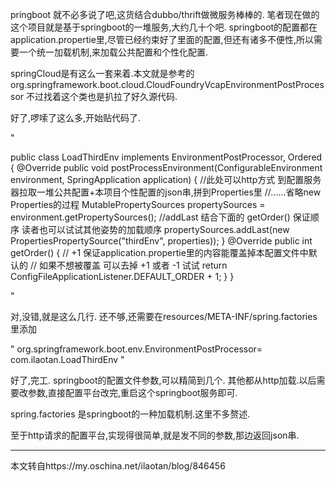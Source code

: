 pringboot 就不必多说了吧,这货结合dubbo/thrift做微服务棒棒的. 笔者现在做的这个项目就是基于springboot的一堆服务,大约几十个吧. springboot的配置都在application.propertie里,尽管已经约束好了里面的配置,但还有诸多不便性,所以需要一个统一加载机制,来加载公共配置和个性化配置.

springCloud是有这么一套来着.本文就是参考的org.springframework.boot.cloud.CloudFoundryVcapEnvironmentPostProcessor 不过找着这个类也是扒拉了好久源代码.

好了,啰嗦了这么多,开始贴代码了.



"

public class LoadThirdEnv implements EnvironmentPostProcessor, Ordered {
    @Override
    public void postProcessEnvironment(ConfigurableEnvironment environment, SpringApplication application) {
        //此处可以http方式 到配置服务器拉取一堆公共配置+本项目个性配置的json串,拼到Properties里
        //......省略new Properties的过程
       MutablePropertySources propertySources = environment.getPropertySources();
       //addLast 结合下面的 getOrder() 保证顺序 读者也可以试试其他姿势的加载顺序
        propertySources.addLast(new PropertiesPropertySource("thirdEnv", properties));
    }
    @Override
    public int getOrder() {
        //  +1 保证application.propertie里的内容能覆盖掉本配置文件中默认的
        // 如果不想被覆盖 可以去掉 +1  或者 -1  试试
        return ConfigFileApplicationListener.DEFAULT_ORDER + 1;
    }
}

"

对,没错,就是这么几行. 还不够,还需要在resources/META-INF/spring.factories里添加

"
org.springframework.boot.env.EnvironmentPostProcessor=\
 com.ilaotan.LoadThirdEnv
"

好了,完工. springboot的配置文件参数,可以精简到几个. 其他都从http加载.以后需要改参数,直接配置平台改完,重启这个springboot服务即可.

spring.factories 是springboot的一种加载机制.这里不多赘述.

至于http请求的配置平台,实现得很简单,就是发不同的参数,那边返回json串.


---

本文转自https://my.oschina.net/ilaotan/blog/846456
